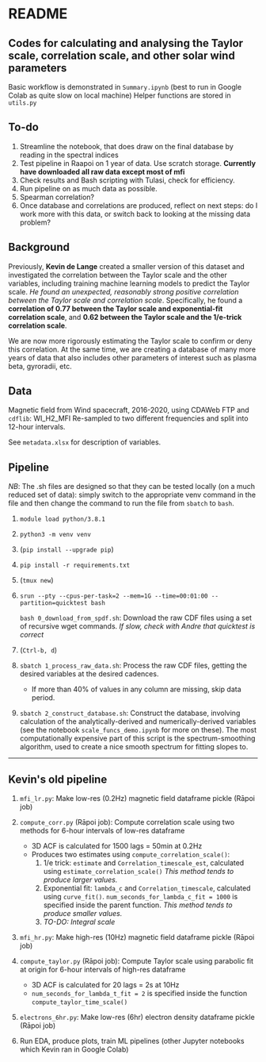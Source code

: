 # README

## Codes for calculating and analysing the Taylor scale, correlation scale, and other solar wind parameters

Basic workflow is demonstrated in `Summary.ipynb` (best to run in Google Colab as quite slow on local machine)
Helper functions are stored in `utils.py`

## To-do

1. Streamline the notebook, that does draw on the final database by reading in the spectral indices
2. Test pipeline in Raapoi on 1 year of data. Use scratch storage. **Currently have downloaded all raw data except most of mfi**
2. Check results and Bash scripting with Tulasi, check for efficiency.
2. Run pipeline on as much data as possible.
2. Spearman correlation?
2. Once database and correlations are produced, reflect on next steps: do I work more with this data, or switch back to looking at the missing data problem?

## Background

Previously, **Kevin de Lange** created a smaller version of this dataset and investigated the correlation between the Taylor scale and the other variables, including training machine learning models to predict the Taylor scale. *He found an unexpected, reasonably strong positive correlation between the Taylor scale and correlation scale*. Specifically, he found a **correlation of 0.77 between the Taylor scale and exponential-fit correlation scale**, and **0.62 between the Taylor scale and the 1/e-trick correlation scale**.                                                                 

We are now more rigorously estimating the Taylor scale to confirm or deny this correlation. At the same time, we are creating a database of many more years of data that also includes other parameters of interest such as plasma beta, gyroradii, etc.

## Data
Magnetic field from Wind spacecraft, 2016-2020, using CDAWeb FTP and `cdflib`: WI_H2_MFI
Re-sampled to two different frequencies and split into 12-hour intervals.

See `metadata.xlsx` for description of variables.

## Pipeline
*NB*: The .sh files are designed so that they can be tested locally (on a much reduced set of data): simply switch to the appropriate venv command in the file and then change the command to run the file from `sbatch` to `bash`.

1. `module load python/3.8.1`
2. `python3 -m venv venv`
2. (`pip install --upgrade pip`)
2. `pip install -r requirements.txt`
2. (`tmux new`)
2. `srun --pty --cpus-per-task=2 --mem=1G --time=00:01:00 --partition=quicktest bash`
    
    `bash 0_download_from_spdf.sh`: Download the raw CDF files using a set of recursive wget commands. *If slow, check with Andre that quicktest is correct*
2. (`Ctrl-b, d`)
2. `sbatch 1_process_raw_data.sh`: Process the raw CDF files, getting the desired variables at the desired cadences.
    - If more than 40% of values in any column are missing, skip data period.
2. `sbatch 2_construct_database.sh`: Construct the database, involving calculation of the analytically-derived and numerically-derived variables (see the notebook `scale_funcs_demo.ipynb` for more on these). The most computationally expensive part of this script is the spectrum-smoothing algorithm, used to create a nice smooth spectrum for fitting slopes to.

---

## Kevin's old pipeline

1. `mfi_lr.py`: Make low-res (0.2Hz) magnetic field dataframe pickle (Rāpoi job)
2. `compute_corr.py` (Rāpoi job): Compute correlation scale using two methods for 6-hour intervals of low-res dataframe
    - 3D ACF is calculated for 1500 lags = 50min at 0.2Hz
    - Produces two estimates using `compute_correlation_scale()`:
        1. 1/e trick: `estimate` and `Correlation_timescale_est`, calculated using `estimate_correlation_scale()` *This method tends to produce larger values.*
        2. Exponential fit: `lambda_c` and `Correlation_timescale`, calculated using `curve_fit()`. `num_seconds_for_lambda_c_fit = 1000` is specified inside the parent function. *This method tends to produce smaller values.*
        3. *TO-DO: Integral scale*

3. `mfi_hr.py`: Make high-res (10Hz) magnetic field dataframe pickle (Rāpoi job)
4. `compute_taylor.py` (Rāpoi job): Compute Taylor scale using parabolic fit at origin for 6-hour intervals of high-res dataframe 
    - 3D ACF is calculated for 20 lags = 2s at 10Hz
    - `num_seconds_for_lambda_t_fit = 2` is specified inside the function `compute_taylor_time_scale()`

5. `electrons_6hr.py`: Make low-res (6hr) electron density dataframe pickle (Rāpoi job)
5. Run EDA, produce plots, train ML pipelines (other Jupyter notebooks which Kevin ran in Google Colab)
